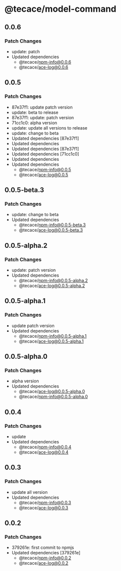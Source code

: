 # @tecace/model-command

## 0.0.6

### Patch Changes

- update: patch
- Updated dependencies
  - @tecace/npm-info@0.0.6
  - @tecace/ace-log@0.0.6

## 0.0.5

### Patch Changes

- 87e37f1: update patch version
- update: beta to release
- 87e37f1: update: patch version
- 71cc1c0: alpha version
- update: update all versions to release
- update: change to beta
- Updated dependencies [87e37f1]
- Updated dependencies
- Updated dependencies [87e37f1]
- Updated dependencies [71cc1c0]
- Updated dependencies
- Updated dependencies
  - @tecace/npm-info@0.0.5
  - @tecace/ace-log@0.0.5

## 0.0.5-beta.3

### Patch Changes

- update: change to beta
- Updated dependencies
  - @tecace/npm-info@0.0.5-beta.3
  - @tecace/ace-log@0.0.5-beta.3

## 0.0.5-alpha.2

### Patch Changes

- update: patch version
- Updated dependencies
  - @tecace/npm-info@0.0.5-alpha.2
  - @tecace/ace-log@0.0.5-alpha.2

## 0.0.5-alpha.1

### Patch Changes

- update patch version
- Updated dependencies
  - @tecace/npm-info@0.0.5-alpha.1
  - @tecace/ace-log@0.0.5-alpha.1

## 0.0.5-alpha.0

### Patch Changes

- alpha version
- Updated dependencies
  - @tecace/ace-log@0.0.5-alpha.0
  - @tecace/npm-info@0.0.5-alpha.0

## 0.0.4

### Patch Changes

- update
- Updated dependencies
  - @tecace/npm-info@0.0.4
  - @tecace/ace-log@0.0.4

## 0.0.3

### Patch Changes

- update all version
- Updated dependencies
  - @tecace/npm-info@0.0.3
  - @tecace/ace-log@0.0.3

## 0.0.2

### Patch Changes

- 379261e: first commit to npmjs
- Updated dependencies [379261e]
  - @tecace/npm-info@0.0.2
  - @tecace/ace-log@0.0.2
